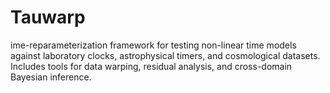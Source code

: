 # Tauwarp
ime-reparameterization framework for testing non-linear time models against laboratory clocks, astrophysical timers, and cosmological datasets. Includes tools for data warping, residual analysis, and cross-domain Bayesian inference.

